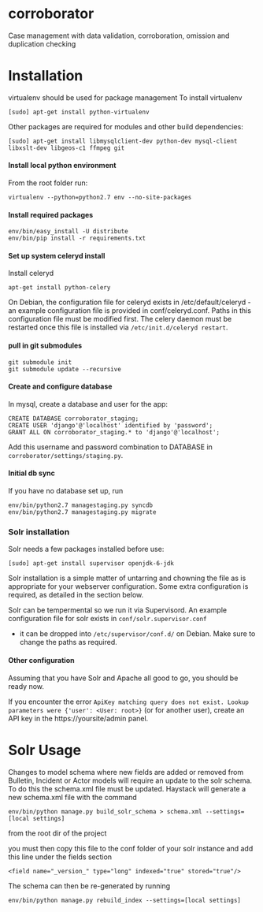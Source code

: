 corroborator
============

Case management with data validation, corroboration, omission and duplication checking

Installation
==========

virtualenv should be used for package management
To install virtualenv
```
[sudo] apt-get install python-virtualenv
```

Other packages are required for modules and other build dependencies:
```
[sudo] apt-get install libmysqlclient-dev python-dev mysql-client libxslt-dev libgeos-c1 ffmpeg git
```

#### Install local python environment
From the root folder run:

```
virtualenv --python=python2.7 env --no-site-packages
```

#### Install required packages
```
env/bin/easy_install -U distribute
env/bin/pip install -r requirements.txt
```

#### Set up system celeryd install
Install celeryd
```
apt-get install python-celery
```

On Debian, the configuration file for celeryd exists in /etc/default/celeryd - an example configuration file is provided in conf/celeryd.conf. Paths in this configuration file must be modified first. The celery daemon must be restarted once this file is installed via ```/etc/init.d/celeryd restart```.

#### pull in git submodules
```
git submodule init
git submodule update --recursive
```

#### Create and configure database
In mysql, create a database and user for the app:
```
CREATE DATABASE corroborator_staging;
CREATE USER 'django'@'localhost' identified by 'password';
GRANT ALL ON corroborator_staging.* to 'django'@'localhost';
```
Add this username and password combination to DATABASE in ```corroborator/settings/staging.py```.

#### Initial db sync
If you have no database set up, run
```
env/bin/python2.7 managestaging.py syncdb
env/bin/python2.7 managestaging.py migrate
```

### Solr installation

Solr needs a few packages installed before use:
```
[sudo] apt-get install supervisor openjdk-6-jdk
```

Solr installation is a simple matter of untarring and chowning the
file as is appropriate for your webserver configuration. Some extra
configuration is required, as detailed in the section below.

Solr can be tempermental so we run it via Supervisord. An example
configuration file for solr exists in ```conf/solr.supervisor.conf```
- it can be dropped into ```/etc/supervisor/conf.d/``` on Debian. Make
sure to change the paths as required.

#### Other configuration
Assuming that you have Solr and Apache all good to go, you should be ready now.

If you encounter the error ```ApiKey matching query does not
exist. Lookup parameters were {'user': <User: root>}``` (or for
another user), create an API key in the https://yoursite/admin panel.

Solr Usage
==========

Changes to model schema where new fields are added or removed from Bulletin, Incident or Actor
models will require an update to the solr schema. To do this the schema.xml file must be updated.
Haystack will generate a new schema.xml file with the command

```
env/bin/python manage.py build_solr_schema > schema.xml --settings=[local settings]
```
from the root dir of the project

you must then copy this file to the conf folder of your solr instance and add this line under the fields section
```
<field name="_version_" type="long" indexed="true" stored="true"/>
```

The schema can then be re-generated by running
```
env/bin/python manage.py rebuild_index --settings=[local settings]
```
